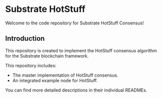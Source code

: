 # Substrate HotStuff 
Welcome to the code repository for Substrate HotStuff Consensus!

## Introduction
This repository is created to implement the HotStuff consensus algorithm for the Substrate blockchain framework. 

This repository includes:
- The master implementation of HotStuff consensus.
- An integrated example node for HotStuff.
  
You can find more detailed descriptions in their individual READMEs.